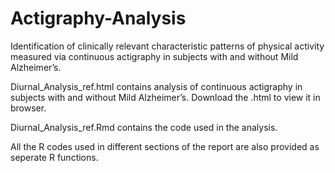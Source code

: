 # Actigraphy-Analysis
Identification of clinically relevant characteristic patterns of physical activity measured via continuous actigraphy in subjects with and without Mild Alzheimer’s.

Diurnal_Analysis_ref.html contains analysis of continuous actigraphy in subjects with and without Mild Alzheimer’s. Download the .html to view it in browser.

Diurnal_Analysis_ref.Rmd contains the code used in the analysis.

All the R codes used in different sections of the report are also provided as seperate R functions.
